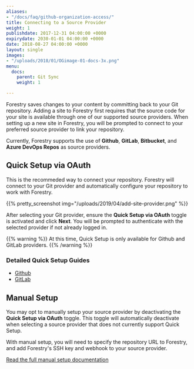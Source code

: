 ```yaml
---
aliases:
- "/docs/faq/github-organization-access/"
title: Connecting to a Source Provider
weight: 1
publishdate: 2017-12-31 04:00:00 +0000
expirydate: 2030-01-01 04:00:00 +0000
date: 2018-08-27 04:00:00 +0000
layout: single
images:
- "/uploads/2018/01/OGimage-01-docs-3x.png"
menu:
  docs:
    parent: Git Sync
    weight: 1

---
```

Forestry saves changes to your content by committing back to your Git repository. Adding a site to Forestry first requires that the source code for your site is available through one of our supported source providers. When setting up a new site in Forestry, you will be prompted to connect to your preferred source provider to link your repository.

Currently, Forestry supports the use of **Github**, **GitLab**, **Bitbucket**, and **Azure DevOps Repos** as source providers.

## Quick Setup via OAuth

This is the recommeded way to connect your repository. Forestry will connect to your Git provider and automatically configure your repository to work with Forestry.

{{% pretty_screenshot img="/uploads/2019/04/add-site-provider.png" %}}

After selecting your Git provider, ensure the **Quick Setup via OAuth** toggle is activated and click **Next**. You will be prompted to authenticate with the selected provider if not already logged in.

{{% warning %}}
At this time, Quick Setup is only available for Github and GitLab providers.
{{% /warning %}}

### Detailed Quick Setup Guides

* [Github](/docs/git-sync/github/)
* [GitLab](/docs/git-sync/gitlab/)

## Manual Setup

You may opt to manually setup your source provider by deactivating the **Quick Setup via OAuth** toggle. This toggle will automatically deactivate when selecting a source provider that does not currently support Quick Setup.

With manual setup, you will need to specify the repository URL to Forestry, and add Forestry's SSH key and webhook to your source provider.

[Read the full manual setup documentation](/docs/git-sync/manual-setup/)